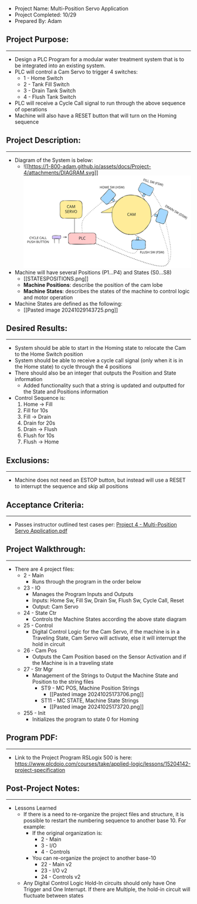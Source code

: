 - Project Name: Multi-Position Servo Application
- Project Completed: 10/29 
- Prepared By: Adam
## Project Purpose:
---
- Design a PLC Program for a modular water treatment system that is to be integrated into an existing system.
- PLC will control a Cam Servo to trigger 4 switches:
	- 1 - Home Switch
	- 2 - Tank Fill Switch
	- 3 - Drain Tank Switch
	- 4 - Flush Tank Switch
- PLC will receive a Cycle Call signal to run through the above sequence of operations 
- Machine will also have a RESET button that will turn on the Homing sequence
## Project Description:
---
- Diagram of the System is below:
	- ![[https://1-800-adam.github.io/assets/docs/Project-4/attachments/DIAGRAM.svg]] ![image info](./attachments/DIAGRAM.svg)
- Machine will have several Positions (P1...P4) and States (S0...S8)
	- [[STATESPOSITIONS.png]]
	- **Machine Positions**: describe the position of the cam lobe
	- **Machine States**: describes the states of the machine to control logic and motor operation
- Machine States are defined as the following:
	- [[Pasted image 20241029143725.png]]
## Desired Results:
---
- System should be able to start in the Homing state to relocate the Cam to the Home Switch position
- System should be able to receive a cycle call signal (only when it is in the Home state) to cycle through the 4 positions
- There should also be an integer that outputs the Position and State information
	- Added functionality such that a string is updated and outputted for the State and Positions information 
- Control Sequence is:
	1. Home -> Fill
	2. Fill for 10s
	3. Fill -> Drain
	4. Drain for 20s
	5. Drain -> Flush
	6. Flush for 10s
	7. Flush -> Home
## Exclusions:
---
- Machine does not need an ESTOP button, but instead will use a RESET to interrupt the sequence and skip all positions
## Acceptance Criteria:
---
- Passes instructor outlined test cases per: [Project 4 - Multi-Position Servo Application.pdf](https://1-800-adam.github.io/assets/docs/Project-4/Project%204%20-%20Multi-Position%20Servo%20Application.pdf)
## Project Walkthrough:
---
- There are 4 project files:
	- 2 - Main
		- Runs through the program in the order below
	- 23 - IO
		- Manages the Program Inputs and Outputs
		- Inputs: Home Sw, Fill Sw, Drain Sw, Flush Sw, Cycle Call, Reset
		- Output: Cam Servo 
	- 24 - State Ctr
		- Controls the Machine States according the above state diagram
	- 25 - Control
		- Digital Control Logic for the Cam Servo, if the machine is in a Traveling State, Cam Servo will activate, else it will interrupt the hold in circuit
	- 26 - Cam Pos
		- Outputs the Cam Position based on the Sensor Activation and if the Machine is in a traveling state
	- 27 - Str Mgr
		- Management of the Strings to Output the Machine State and Position to the string files
			- ST9 - MC POS, Machine Position Strings
				- [[Pasted image 20241025173706.png]]
			- ST11 - MC STATE, Machine State Strings
				- [[Pasted image 20241025173720.png]]
	- 255 - Init
		- Initializes the program to state 0 for Homing
## Program PDF:
---
- Link to the Project Program RSLogix 500 is here: https://www.plcdojo.com/courses/take/applied-logic/lessons/15204142-project-specification
## Post-Project Notes:
---
- Lessons Learned
	- If there is a need to re-organize the project files and structure, it is possible to restart the numbering sequence to another base 10. For example:
		- If the original organization is:
			- 2 - Main
			- 3 - I/O
			- 4 - Controls
		- You can re-organize the project to another base-10
			- 22 - Main v2
			- 23 - I/O v2
			- 24 - Controls v2
	- Any Digital Control Logic Hold-In circuits should only have One Trigger and One Interrupt. If there are Multiple, the hold-in circuit will fluctuate between states
